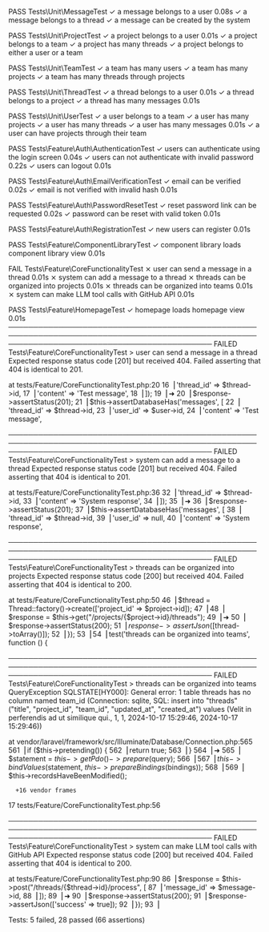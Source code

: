 
   PASS  Tests\Unit\MessageTest
  ✓ a message belongs to a user                                                                                                           0.08s
  ✓ a message belongs to a thread
  ✓ a message can be created by the system

   PASS  Tests\Unit\ProjectTest
  ✓ a project belongs to a user                                                                                                           0.01s
  ✓ a project belongs to a team
  ✓ a project has many threads
  ✓ a project belongs to either a user or a team

   PASS  Tests\Unit\TeamTest
  ✓ a team has many users
  ✓ a team has many projects
  ✓ a team has many threads through projects

   PASS  Tests\Unit\ThreadTest
  ✓ a thread belongs to a user                                                                                                            0.01s
  ✓ a thread belongs to a project
  ✓ a thread has many messages                                                                                                            0.01s

   PASS  Tests\Unit\UserTest
  ✓ a user belongs to a team
  ✓ a user has many projects
  ✓ a user has many threads
  ✓ a user has many messages                                                                                                              0.01s
  ✓ a user can have projects through their team

   PASS  Tests\Feature\Auth\AuthenticationTest
  ✓ users can authenticate using the login screen                                                                                         0.04s
  ✓ users can not authenticate with invalid password                                                                                      0.22s
  ✓ users can logout                                                                                                                      0.01s

   PASS  Tests\Feature\Auth\EmailVerificationTest
  ✓ email can be verified                                                                                                                 0.02s
  ✓ email is not verified with invalid hash                                                                                               0.01s

   PASS  Tests\Feature\Auth\PasswordResetTest
  ✓ reset password link can be requested                                                                                                  0.02s
  ✓ password can be reset with valid token                                                                                                0.01s

   PASS  Tests\Feature\Auth\RegistrationTest
  ✓ new users can register                                                                                                                0.01s

   PASS  Tests\Feature\ComponentLibraryTest
  ✓ component library loads component library view                                                                                        0.01s

   FAIL  Tests\Feature\CoreFunctionalityTest
  ⨯ user can send a message in a thread                                                                                                   0.01s
  ⨯ system can add a message to a thread
  ⨯ threads can be organized into projects                                                                                                0.01s
  ⨯ threads can be organized into teams                                                                                                   0.01s
  ⨯ system can make LLM tool calls with GitHub API                                                                                        0.01s

   PASS  Tests\Feature\HomepageTest
  ✓ homepage loads homepage view                                                                                                          0.01s
  ─────────────────────────────────────────────────────────────────────────────────────────────────────────────────────────────────────────────
   FAILED  Tests\Feature\CoreFunctionalityTest > user can send a message in a thread
  Expected response status code [201] but received 404.
Failed asserting that 404 is identical to 201.

  at tests/Feature/CoreFunctionalityTest.php:20
     16▕         'thread_id' => $thread->id,
     17▕         'content' => 'Test message',
     18▕     ]);
     19▕
  ➜  20▕     $response->assertStatus(201);
     21▕     $this->assertDatabaseHas('messages', [
     22▕         'thread_id' => $thread->id,
     23▕         'user_id' => $user->id,
     24▕         'content' => 'Test message',

  ─────────────────────────────────────────────────────────────────────────────────────────────────────────────────────────────────────────────
   FAILED  Tests\Feature\CoreFunctionalityTest > system can add a message to a thread
  Expected response status code [201] but received 404.
Failed asserting that 404 is identical to 201.

  at tests/Feature/CoreFunctionalityTest.php:36
     32▕         'thread_id' => $thread->id,
     33▕         'content' => 'System response',
     34▕     ]);
     35▕
  ➜  36▕     $response->assertStatus(201);
     37▕     $this->assertDatabaseHas('messages', [
     38▕         'thread_id' => $thread->id,
     39▕         'user_id' => null,
     40▕         'content' => 'System response',

  ─────────────────────────────────────────────────────────────────────────────────────────────────────────────────────────────────────────────
   FAILED  Tests\Feature\CoreFunctionalityTest > threads can be organized into projects
  Expected response status code [200] but received 404.
Failed asserting that 404 is identical to 200.

  at tests/Feature/CoreFunctionalityTest.php:50
     46▕     $thread = Thread::factory()->create(['project_id' => $project->id]);
     47▕
     48▕     $response = $this->get("/projects/{$project->id}/threads");
     49▕
  ➜  50▕     $response->assertStatus(200);
     51▕     $response->assertJson([$thread->toArray()]);
     52▕ });
     53▕
     54▕ test('threads can be organized into teams', function () {

  ─────────────────────────────────────────────────────────────────────────────────────────────────────────────────────────────────────────────
   FAILED  Tests\Feature\CoreFunctionalityTest > threads can be organized into teams                                            QueryException
  SQLSTATE[HY000]: General error: 1 table threads has no column named team_id (Connection: sqlite, SQL: insert into "threads" ("title", "project_id", "team_id", "updated_at", "created_at") values (Velit in perferendis ad ut similique qui., 1, 1, 2024-10-17 15:29:46, 2024-10-17 15:29:46))

  at vendor/laravel/framework/src/Illuminate/Database/Connection.php:565
    561▕             if ($this->pretending()) {
    562▕                 return true;
    563▕             }
    564▕
  ➜ 565▕             $statement = $this->getPdo()->prepare($query);
    566▕
    567▕             $this->bindValues($statement, $this->prepareBindings($bindings));
    568▕
    569▕             $this->recordsHaveBeenModified();

      +16 vendor frames
  17  tests/Feature/CoreFunctionalityTest.php:56

  ─────────────────────────────────────────────────────────────────────────────────────────────────────────────────────────────────────────────
   FAILED  Tests\Feature\CoreFunctionalityTest > system can make LLM tool calls with GitHub API
  Expected response status code [200] but received 404.
Failed asserting that 404 is identical to 200.

  at tests/Feature/CoreFunctionalityTest.php:90
     86▕     $response = $this->post("/threads/{$thread->id}/process", [
     87▕         'message_id' => $message->id,
     88▕     ]);
     89▕
  ➜  90▕     $response->assertStatus(200);
     91▕     $response->assertJson(['success' => true]);
     92▕ });
     93▕


  Tests:    5 failed, 28 passed (66 assertions)
